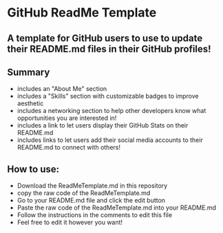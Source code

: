 # GitHub ReadMe Template

## A template for GitHub users to use to update their README.md files in their GitHub profiles!

## Summary
- includes an "About Me" section
- includes a "Skills" section with customizable badges to improve aesthetic
- includes a networking section to help other developers know what opportunities you are interested in!
- includes a link to let users display their GitHub Stats on their README.md
- includes links to let users add their social media accounts to their README.md to connect with others!

## How to use:
- Download the ReadMeTemplate.md in this repository
- copy the raw code of the ReadMeTemplate.md
- Go to your README.md file and click the edit button
- Paste the raw code of the ReadMeTemplate.md into your README.md
- Follow the instructions in the comments to edit this file
- Feel free to edit it however you want!
